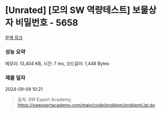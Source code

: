 # [Unrated] [모의 SW 역량테스트] 보물상자 비밀번호 - 5658 

[문제 링크](https://swexpertacademy.com/main/code/problem/problemDetail.do?contestProbId=AWXRUN9KfZ8DFAUo) 

### 성능 요약

메모리: 13,404 KB, 시간: 7 ms, 코드길이: 1,448 Bytes

### 제출 일자

2024-09-09 10:21



> 출처: SW Expert Academy, https://swexpertacademy.com/main/code/problem/problemList.do
